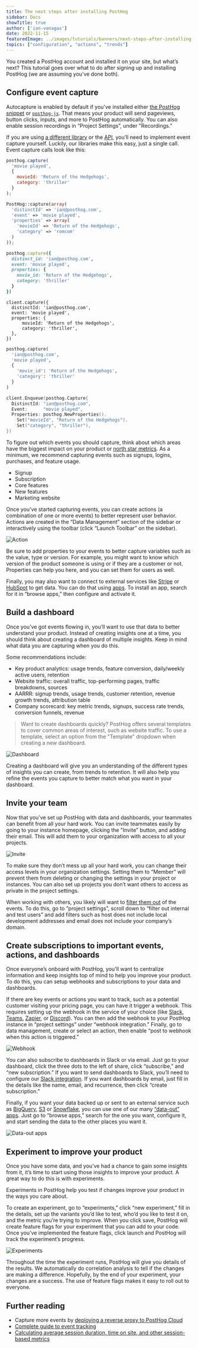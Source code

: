 ```yaml
---
title: The next steps after installing PostHog
sidebar: Docs
showTitle: true
author: ['ian-vanagas']
date: 2022-11-15
featuredImage: ../images/tutorials/banners/next-steps-after-installing.png
topics: ["configuration", "actions", "trends"]
---
```


You created a PostHog account and installed it on your site, but what’s next? This tutorial goes over what to do after signing up and installing PostHog (we are assuming you’ve done both).

## Configure event capture

Autocapture is enabled by default if you've installed either [the PostHog snippet](/docs/integrate#snippet) or [`posthog-js`](/docs/integrate/client/js). That means your product will send pageviews, button clicks, inputs, and more to PostHog automatically. You can also enable session recordings in “Project Settings”, under "Recordings.”

If you are using [a different library](/docs/integrate#libraries) or the [API](/docs/api), you’ll need to implement event capture yourself. Luckily, our libraries make this easy, just a single call. Event capture calls look like this:

<MultiLanguage>

```js
posthog.capture(
  'movie played', 
  { 
    movieId: 'Return of the Hedgehogs', 
    category: 'thriller' 
  }
);
```

```php
PostHog::capture(array(
  'distinctId' => 'ian@posthog.com',
  'event' => 'movie played',
  'properties' => array(
    'movieId' => 'Return of the Hedgehogs',
    'category' => 'romcom'
  )
));
```

```ruby
posthog.capture({
  distinct_id: 'ian@posthog.com',
  event: 'movie played',
  properties: {
    movie_id: 'Return of the Hedgehogs',
    category: 'thriller'
  }
})
```

```node
client.capture({
  distinctId: 'ian@posthog.com',
  event: 'movie played',
  properties: {
      movieId: 'Return of the Hedgehogs',
      category: 'thriller',
  },
})
```

```python
posthog.capture(
  'ian@posthog.com', 
  'movie played', 
  {
    'movie_id': 'Return of the Hedgehogs',
    'category': 'thriller'
  }
)
```

```go
client.Enqueue(posthog.Capture{
  DistinctId: "ian@posthog.com",
  Event:      "movie played",
  Properties: posthog.NewProperties().
    Set("movieId", "Return of the Hedgehogs").
    Set("category", "thriller"),
})
```

</MultiLanguage>

To figure out which events you should capture, think about which areas have the biggest impact on your product or [north star metrics](/blog/north-star-metrics). As a minimum, we recommend capturing events such as signups, logins, purchases, and feature usage. 

- Signup
- Subscription
- Core features
- New features
- Marketing website

Once you've started capturing events, you can create actions (a combination of one or more events) to better represent user behavior. Actions are created in the “Data Management” section of the sidebar or interactively using the toolbar (click “Launch Toolbar” on the sidebar).

![Action](../images/tutorials/next-steps-after-installing/action.png)

Be sure to add properties to your events to better capture variables such as the value, type or version. For example, you might want to know which version of the product someone is using or if they are a customer or not. Properties can help you here, and you can set them for users as well. 

Finally, you may also want to connect to external services like [Stripe](/tutorials/stripe-payment-data) or [HubSpot](/apps/hubspot-connector) to get data. You can do that using [apps](/apps). To install an app, search for it in “browse apps,” then configure and activate it.

## Build a dashboard

Once you’ve got events flowing in, you’ll want to use that data to better understand your product. Instead of creating insights one at a time, you should think about creating a dashboard of multiple insights. Keep in mind what data you are capturing when you do this.

Some recommendations include:

- Key product analytics: usage trends, feature conversion, daily/weekly active users, retention
- Website traffic: overall traffic, top-performing pages, traffic breakdowns, sources
- AARRR: signup trends, usage trends, customer retention, revenue growth trends, attribution table
- Company scorecard: key metric trends, signups, success rate trends, conversion funnels, revenue

> Want to create dashboards quickly? PostHog offers several templates to cover common areas of interest, such as website traffic. To use a template, select an option from the "Template" dropdown when creating a new dashboard.

![Dashboard](../images/tutorials/next-steps-after-installing/dashboard.png)

Creating a dashboard will give you an understanding of the different types of insights you can create, from trends to retention. It will also help you refine the events you capture to better match what you want in your dashboard.

## Invite your team

Now that you’ve set up PostHog with data and dashboards, your teammates can benefit from all your hard work. You can invite teammates easily by going to your instance homepage, clicking the "Invite" button, and adding their email. This will add them to your organization with access to all your projects.

![Invite](../images/tutorials/next-steps-after-installing/invite.png)

To make sure they don’t mess up all your hard work, you can change their access levels in your organization settings. Setting them to “Member” will prevent them from deleting or changing the settings in your project or instances. You can also set up projects you don’t want others to access as private in the project settings. 

When working with others, you likely will want to [filter them out](/tutorials/filter-internal-users) of the events. To do this, go to ”project settings”, scroll down to “filter out internal and test users”  and add filters such as host does not include local development addresses and email does not include your company’s domain.

## Create subscriptions to important events, actions, and dashboards

Once everyone’s onboard with PostHog, you'll want to centralize information and keep insights top of mind to help you improve your product. To do this, you can setup webhooks and subscriptions to your data and dashboards. 

If there are key events or actions you want to track, such as a potential customer visiting your pricing page, you can have it trigger a webhook. This requires setting up the webhook in the service of your choice (like [Slack](/docs/integrate/webhooks/slack), [Teams](/docs/integrate/webhooks/microsoft-teams), [Zapier](/tutorials/how-to-connect-posthog-and-notion-with-zapier), or [Discord](/docs/integrate/webhooks/discord)). You can then add the webhook to your PostHog instance in “project settings” under “webhook integration.” Finally, go to data management, create or select an action, then enable “post to webhook when this action is triggered.”

![Webhook](../images/tutorials/next-steps-after-installing/hook.png)

You can also subscribe to dashboards in Slack or via email. Just go to your dashboard, click the three dots to the left of share, click “subscribe,” and “new subscription.” If you want to send dashboards to Slack, you’ll need to configure our [Slack integration](/docs/integrate/third-party/slack). If you want dashboards by email, just fill in the details like the name, email, and recurrence, then click “create subscription.” 

Finally, if you want your data backed up or sent to an external service such as [BigQuery](/apps/bigquery-export), [S3](/apps/s3-export) or [Snowflake](/apps/snowflake-export), you can use one of our many [“data-out” apps](/apps). Just go to “browse apps,” search for the one you want, configure it, and start sending the data to the other places you want it.

![Data-out apps](../images/tutorials/next-steps-after-installing/apps.png)

## Experiment to improve your product

Once you have some data, and you’ve had a chance to gain some insights from it, it’s time to start using those insights to improve your product. A great way to do this is with experiments.

Experiments in PostHog help you test if changes improve your product in the ways you care about.

To create an experiment, go to “experiments,” click “new experiment,” fill in the details, set up the variants you’d like to test, who’d you like to test it on, and the metric you’re trying to improve. When you click save, PostHog will create feature flags for your experiment that you can add to your code. Once you’ve implemented the feature flags, click launch and PostHog will track the experiment’s progress.

![Experiments](../images/tutorials/next-steps-after-installing/experiment.png)

Throughout the time the experiment runs, PostHog will give you details of the results. We automatically do correlation analysis to tell if the changes are making a difference. Hopefully, by the end of your experiment, your changes are a success. The use of feature flags makes it easy to roll out to everyone. 

## Further reading

- Capture more events by [deploying a reverse proxy to PostHog Cloud](/docs/integrate/proxy)
- [Complete guide to event tracking](/tutorials/event-tracking-guide)
- [Calculating average session duration, time on site, and other session-based metrics](/tutorials/session-metrics)
